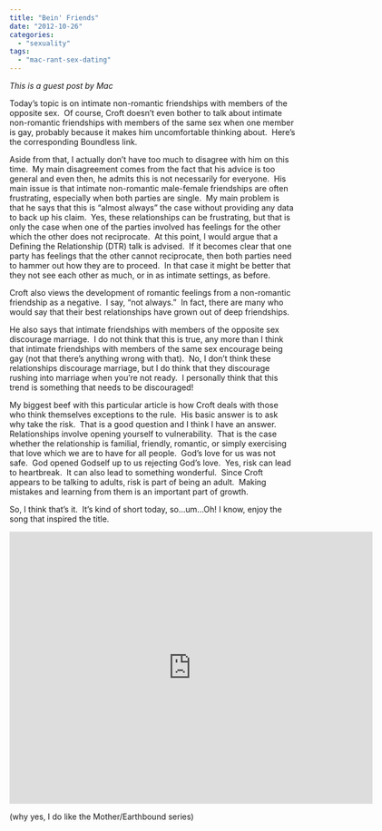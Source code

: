```yaml
---
title: "Bein' Friends"
date: "2012-10-26"
categories: 
  - "sexuality"
tags: 
  - "mac-rant-sex-dating"
---
```


_This is a guest post by Mac_

Today’s topic is on intimate non-romantic friendships with members of the opposite sex.  Of course, Croft doesn’t even bother to talk about intimate non-romantic friendships with members of the same sex when one member is gay, probably because it makes him uncomfortable thinking about.  Here’s the corresponding Boundless link.

<!--more-->

Aside from that, I actually don’t have too much to disagree with him on this time.  My main disagreement comes from the fact that his advice is too general and even then, he admits this is not necessarily for everyone.  His main issue is that intimate non-romantic male-female friendships are often frustrating, especially when both parties are single.  My main problem is that he says that this is “almost always” the case without providing any data to back up his claim.  Yes, these relationships can be frustrating, but that is only the case when one of the parties involved has feelings for the other which the other does not reciprocate.  At this point, I would argue that a Defining the Relationship (DTR) talk is advised.  If it becomes clear that one party has feelings that the other cannot reciprocate, then both parties need to hammer out how they are to proceed.  In that case it might be better that they not see each other as much, or in as intimate settings, as before.

Croft also views the development of romantic feelings from a non-romantic friendship as a negative.  I say, “not always.”  In fact, there are many who would say that their best relationships have grown out of deep friendships.

He also says that intimate friendships with members of the opposite sex discourage marriage.  I do not think that this is true, any more than I think that intimate friendships with members of the same sex encourage being gay (not that there’s anything wrong with that).  No, I don’t think these relationships discourage marriage, but I do think that they discourage rushing into marriage when you’re not ready.  I personally think that this trend is something that needs to be discouraged!

My biggest beef with this particular article is how Croft deals with those who think themselves exceptions to the rule.  His basic answer is to ask why take the risk.  That is a good question and I think I have an answer.  Relationships involve opening yourself to vulnerability.  That is the case whether the relationship is familial, friendly, romantic, or simply exercising that love which we are to have for all people.  God’s love for us was not safe.  God opened Godself up to us rejecting God’s love.  Yes, risk can lead to heartbreak.  It can also lead to something wonderful.  Since Croft appears to be talking to adults, risk is part of being an adult.  Making mistakes and learning from them is an important part of growth.

So, I think that’s it.  It’s kind of short today, so...um...Oh! I know, enjoy the song that inspired the title.

<iframe src="http://www.youtube.com/embed/jyxtKzhc00c" frameborder="0" width="640" height="480"></iframe>

(why yes, I do like the Mother/Earthbound series)
